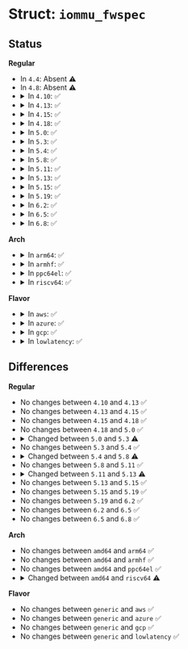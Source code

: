 # Struct: <code>iommu_fwspec</code>

## Status
<b>Regular</b>
<ul>
<li>
In <code>4.4</code>: Absent ⚠️
</li>
<li>
In <code>4.8</code>: Absent ⚠️
</li>
<li>
<details>
<summary>In <code>4.10</code>: ✅</summary>

```c
struct iommu_fwspec {
    const struct iommu_ops *ops;
    struct fwnode_handle *iommu_fwnode;
    void *iommu_priv;
    unsigned int num_ids;
    u32 ids[1];
};
```
</details>
</li>
<li>
<details>
<summary>In <code>4.13</code>: ✅</summary>

```c
struct iommu_fwspec {
    const struct iommu_ops *ops;
    struct fwnode_handle *iommu_fwnode;
    void *iommu_priv;
    unsigned int num_ids;
    u32 ids[1];
};
```
</details>
</li>
<li>
<details>
<summary>In <code>4.15</code>: ✅</summary>

```c
struct iommu_fwspec {
    const struct iommu_ops *ops;
    struct fwnode_handle *iommu_fwnode;
    void *iommu_priv;
    unsigned int num_ids;
    u32 ids[1];
};
```
</details>
</li>
<li>
<details>
<summary>In <code>4.18</code>: ✅</summary>

```c
struct iommu_fwspec {
    const struct iommu_ops *ops;
    struct fwnode_handle *iommu_fwnode;
    void *iommu_priv;
    unsigned int num_ids;
    u32 ids[1];
};
```
</details>
</li>
<li>
<details>
<summary>In <code>5.0</code>: ✅</summary>

```c
struct iommu_fwspec {
    const struct iommu_ops *ops;
    struct fwnode_handle *iommu_fwnode;
    void *iommu_priv;
    unsigned int num_ids;
    u32 ids[1];
};
```
</details>
</li>
<li>
<details>
<summary>In <code>5.3</code>: ✅</summary>

```c
struct iommu_fwspec {
    const struct iommu_ops *ops;
    struct fwnode_handle *iommu_fwnode;
    void *iommu_priv;
    u32 flags;
    unsigned int num_ids;
    u32 ids[1];
};
```
</details>
</li>
<li>
<details>
<summary>In <code>5.4</code>: ✅</summary>

```c
struct iommu_fwspec {
    const struct iommu_ops *ops;
    struct fwnode_handle *iommu_fwnode;
    void *iommu_priv;
    u32 flags;
    unsigned int num_ids;
    u32 ids[1];
};
```
</details>
</li>
<li>
<details>
<summary>In <code>5.8</code>: ✅</summary>

```c
struct iommu_fwspec {
    const struct iommu_ops *ops;
    struct fwnode_handle *iommu_fwnode;
    u32 flags;
    u32 num_pasid_bits;
    unsigned int num_ids;
    u32 ids[0];
};
```
</details>
</li>
<li>
<details>
<summary>In <code>5.11</code>: ✅</summary>

```c
struct iommu_fwspec {
    const struct iommu_ops *ops;
    struct fwnode_handle *iommu_fwnode;
    u32 flags;
    u32 num_pasid_bits;
    unsigned int num_ids;
    u32 ids[0];
};
```
</details>
</li>
<li>
<details>
<summary>In <code>5.13</code>: ✅</summary>

```c
struct iommu_fwspec {
    const struct iommu_ops *ops;
    struct fwnode_handle *iommu_fwnode;
    u32 flags;
    unsigned int num_ids;
    u32 ids[0];
};
```
</details>
</li>
<li>
<details>
<summary>In <code>5.15</code>: ✅</summary>

```c
struct iommu_fwspec {
    const struct iommu_ops *ops;
    struct fwnode_handle *iommu_fwnode;
    u32 flags;
    unsigned int num_ids;
    u32 ids[0];
};
```
</details>
</li>
<li>
<details>
<summary>In <code>5.19</code>: ✅</summary>

```c
struct iommu_fwspec {
    const struct iommu_ops *ops;
    struct fwnode_handle *iommu_fwnode;
    u32 flags;
    unsigned int num_ids;
    u32 ids[0];
};
```
</details>
</li>
<li>
<details>
<summary>In <code>6.2</code>: ✅</summary>

```c
struct iommu_fwspec {
    const struct iommu_ops *ops;
    struct fwnode_handle *iommu_fwnode;
    u32 flags;
    unsigned int num_ids;
    u32 ids[0];
};
```
</details>
</li>
<li>
<details>
<summary>In <code>6.5</code>: ✅</summary>

```c
struct iommu_fwspec {
    const struct iommu_ops *ops;
    struct fwnode_handle *iommu_fwnode;
    u32 flags;
    unsigned int num_ids;
    u32 ids[0];
};
```
</details>
</li>
<li>
<details>
<summary>In <code>6.8</code>: ✅</summary>

```c
struct iommu_fwspec {
    const struct iommu_ops *ops;
    struct fwnode_handle *iommu_fwnode;
    u32 flags;
    unsigned int num_ids;
    u32 ids[0];
};
```
</details>
</li>
</ul>
<b>Arch</b>
<ul>
<li>
<details>
<summary>In <code>arm64</code>: ✅</summary>

```c
struct iommu_fwspec {
    const struct iommu_ops *ops;
    struct fwnode_handle *iommu_fwnode;
    void *iommu_priv;
    u32 flags;
    unsigned int num_ids;
    u32 ids[1];
};
```
</details>
</li>
<li>
<details>
<summary>In <code>armhf</code>: ✅</summary>

```c
struct iommu_fwspec {
    const struct iommu_ops *ops;
    struct fwnode_handle *iommu_fwnode;
    void *iommu_priv;
    u32 flags;
    unsigned int num_ids;
    u32 ids[1];
};
```
</details>
</li>
<li>
<details>
<summary>In <code>ppc64el</code>: ✅</summary>

```c
struct iommu_fwspec {
    const struct iommu_ops *ops;
    struct fwnode_handle *iommu_fwnode;
    void *iommu_priv;
    u32 flags;
    unsigned int num_ids;
    u32 ids[1];
};
```
</details>
</li>
<li>
<details>
<summary>In <code>riscv64</code>: ✅</summary>

```c
struct iommu_fwspec {
};
```
</details>
</li>
</ul>
<b>Flavor</b>
<ul>
<li>
<details>
<summary>In <code>aws</code>: ✅</summary>

```c
struct iommu_fwspec {
    const struct iommu_ops *ops;
    struct fwnode_handle *iommu_fwnode;
    void *iommu_priv;
    u32 flags;
    unsigned int num_ids;
    u32 ids[1];
};
```
</details>
</li>
<li>
<details>
<summary>In <code>azure</code>: ✅</summary>

```c
struct iommu_fwspec {
    const struct iommu_ops *ops;
    struct fwnode_handle *iommu_fwnode;
    void *iommu_priv;
    u32 flags;
    unsigned int num_ids;
    u32 ids[1];
};
```
</details>
</li>
<li>
<details>
<summary>In <code>gcp</code>: ✅</summary>

```c
struct iommu_fwspec {
    const struct iommu_ops *ops;
    struct fwnode_handle *iommu_fwnode;
    void *iommu_priv;
    u32 flags;
    unsigned int num_ids;
    u32 ids[1];
};
```
</details>
</li>
<li>
<details>
<summary>In <code>lowlatency</code>: ✅</summary>

```c
struct iommu_fwspec {
    const struct iommu_ops *ops;
    struct fwnode_handle *iommu_fwnode;
    void *iommu_priv;
    u32 flags;
    unsigned int num_ids;
    u32 ids[1];
};
```
</details>
</li>
</ul>

## Differences
<b>Regular</b>
<ul>
<li>
No changes between <code>4.10</code> and <code>4.13</code> ✅
</li>
<li>
No changes between <code>4.13</code> and <code>4.15</code> ✅
</li>
<li>
No changes between <code>4.15</code> and <code>4.18</code> ✅
</li>
<li>
No changes between <code>4.18</code> and <code>5.0</code> ✅
</li>
<li>
<details>
<summary>Changed between <code>5.0</code> and <code>5.3</code> ⚠️</summary>
<ul>
<li>
<b>Field added. </b>
<code>u32 flags</code>
</li>
</ul>
</details>
</li>
<li>
No changes between <code>5.3</code> and <code>5.4</code> ✅
</li>
<li>
<details>
<summary>Changed between <code>5.4</code> and <code>5.8</code> ⚠️</summary>
<ul>
<li>
<b>Field added. </b>
<code>u32 num_pasid_bits</code>
</li>
<li>
<b>Field removed. </b>
<code>void *iommu_priv</code>
</li>
<li>
<b>Field type changed. </b>
<code>u32 ids[1]</code> ➡️ <code>u32 ids[0]</code>
</li>
</ul>
</details>
</li>
<li>
No changes between <code>5.8</code> and <code>5.11</code> ✅
</li>
<li>
<details>
<summary>Changed between <code>5.11</code> and <code>5.13</code> ⚠️</summary>
<ul>
<li>
<b>Field removed. </b>
<code>u32 num_pasid_bits</code>
</li>
</ul>
</details>
</li>
<li>
No changes between <code>5.13</code> and <code>5.15</code> ✅
</li>
<li>
No changes between <code>5.15</code> and <code>5.19</code> ✅
</li>
<li>
No changes between <code>5.19</code> and <code>6.2</code> ✅
</li>
<li>
No changes between <code>6.2</code> and <code>6.5</code> ✅
</li>
<li>
No changes between <code>6.5</code> and <code>6.8</code> ✅
</li>
</ul>
<b>Arch</b>
<ul>
<li>
No changes between <code>amd64</code> and <code>arm64</code> ✅
</li>
<li>
No changes between <code>amd64</code> and <code>armhf</code> ✅
</li>
<li>
No changes between <code>amd64</code> and <code>ppc64el</code> ✅
</li>
<li>
<details>
<summary>Changed between <code>amd64</code> and <code>riscv64</code> ⚠️</summary>
<ul>
<li>
<b>Field removed. </b>
<code>const struct iommu_ops *ops</code>
</li>
<li>
<b>Field removed. </b>
<code>struct fwnode_handle *iommu_fwnode</code>
</li>
<li>
<b>Field removed. </b>
<code>void *iommu_priv</code>
</li>
<li>
<b>Field removed. </b>
<code>u32 flags</code>
</li>
<li>
<b>Field removed. </b>
<code>unsigned int num_ids</code>
</li>
<li>
<b>Field removed. </b>
<code>u32 ids[1]</code>
</li>
</ul>
</details>
</li>
</ul>
<b>Flavor</b>
<ul>
<li>
No changes between <code>generic</code> and <code>aws</code> ✅
</li>
<li>
No changes between <code>generic</code> and <code>azure</code> ✅
</li>
<li>
No changes between <code>generic</code> and <code>gcp</code> ✅
</li>
<li>
No changes between <code>generic</code> and <code>lowlatency</code> ✅
</li>
</ul>
